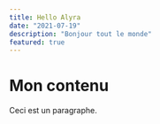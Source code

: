 ```yaml
---
title: Hello Alyra
date: "2021-07-19"
description: "Bonjour tout le monde"
featured: true
---
```


# Mon contenu

Ceci est un paragraphe.
